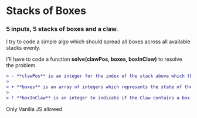 # Stacks of Boxes

### 5 inputs, 5 stacks of boxes and a claw.

I try to code a simple algo which should spread all boxes across all available stacks evenly.

I'll have to code a function **solve(clawPos, boxes, boxInClaw)** to resolve the problem.

```diff
> - **clawPos** is an integer for the index of the stack above which the claw is located.
>
> + **boxes** is an array of integers which represents the state of the stacks.
>
> ! **boxInClaw** is an integer to indicate if the Claw contains a box (1) or not (0).
```
Only Vanilla JS allowed